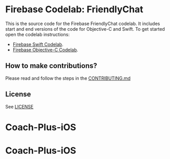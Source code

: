 # Firebase Codelab: FriendlyChat

This is the source code for the Firebase FriendlyChat codelab. It includes start and end versions of the
code for Objective-C and Swift. To get started open the codelab instructions:

 - [Firebase Swift Codelab](https://codelabs.developers.google.com/codelabs/firebase-ios-swift/).
 - [Firebase Objective-C Codelab](https://codelabs.developers.google.com/codelabs/firebase-ios-objc/).


## How to make contributions?
Please read and follow the steps in the [CONTRIBUTING.md](CONTRIBUTING.md)


## License
See [LICENSE](LICENSE)
# Coach-Plus-iOS
# Coach-Plus-iOS
